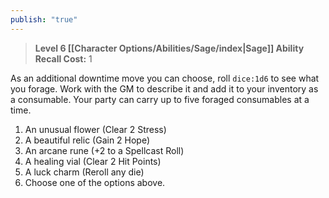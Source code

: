 ```yaml
---
publish: "true"
---
```

> **Level 6 [[Character Options/Abilities/Sage/index|Sage]] Ability**
> **Recall Cost:** 1

As an additional downtime move you can choose, roll  `dice:1d6` to see what you forage. Work with the GM to describe it and add it to your inventory as a consumable. Your party can carry up to five foraged consumables at a time.

1. An unusual flower (Clear 2 Stress)
2. A beautiful relic (Gain 2 Hope)
3. An arcane rune (+2 to a Spellcast Roll)
4. A healing vial (Clear 2 Hit Points)
5. A luck charm (Reroll any die)
6. Choose one of the options above.
